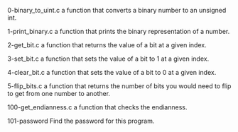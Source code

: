 0-binary_to_uint.c		a function that converts a binary number to an unsigned int.

1-print_binary.c		a function that prints the binary representation of a number.

2-get_bit.c			a function that returns the value of a bit at a given index.

3-set_bit.c			a function that sets the value of a bit to 1 at a given index.

4-clear_bit.c			a function that sets the value of a bit to 0 at a given index.

5-flip_bits.c			a function that returns the number of bits you would need to flip to get from one number to another.

100-get_endianness.c		a function that checks the endianness.

101-password			Find the password for this program.
